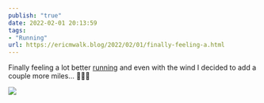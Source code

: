 ```yaml
---
publish: "true"
date: 2022-02-01 20:13:59
tags:
- "Running"
url: https://ericmwalk.blog/2022/02/01/finally-feeling-a.html
---
```

Finally feeling a lot better [running](http://www.strava.com/activities/6616203307) and even with the wind I decided to add a couple more miles… 🏃🏻‍♂️


![](https://ericmwalk.blog/uploads/2022/050060d4ed.jpg)